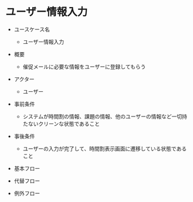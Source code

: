 # ユーザー情報入力

* ユースケース名
    * ユーザー情報入力

* 概要
    * 催促メールに必要な情報をユーザーに登録してもらう

* アクター
    * ユーザー

* 事前条件
    * システムが時間割の情報、課題の情報、他のユーザーの情報など一切持たないクリーンな状態であること

* 事後条件
    * ユーザーの入力が完了して、時間割表示画面に遷移している状態であること

* 基本フロー

* 代替フロー

* 例外フロー
